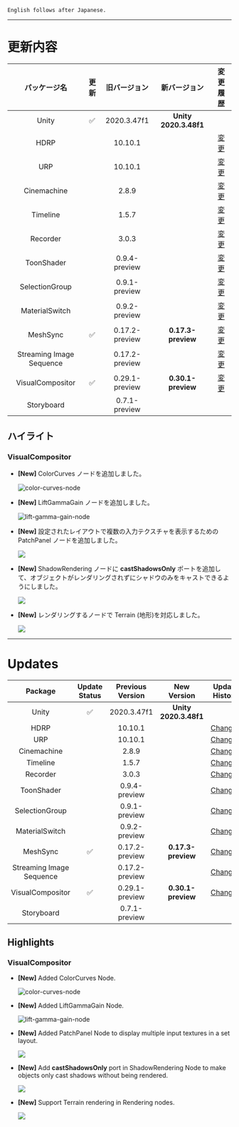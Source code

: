```
English follows after Japanese.
```


---

# 更新内容

|**パッケージ名**|**更新**|   **旧バージョン**   |       **新バージョン**       |                                                     **変更履歴**                                                      |
| :-: | :-: |:--------------:|:----------------------:|:-----------------------------------------------------------------------------------------------------------------:|
|Unity|:white_check_mark:|  2020.3.47f1  | **Unity 2020.3.48f1** |                                                                                                                   |
|HDRP||    10.10.1     |                        | [変更](https://docs.unity3d.com/Packages/com.unity.render-pipelines.high-definition@10.10/changelog/CHANGELOG.html) |
|URP||    10.10.1     |                        |    [変更](https://docs.unity3d.com/Packages/com.unity.render-pipelines.universal@10.10/changelog/CHANGELOG.html)    |
|Cinemachine||     2.8.9      |                        |            [変更](https://docs.unity3d.com/Packages/com.unity.cinemachine@2.8/changelog/CHANGELOG.html)             |
|Timeline||     1.5.7      |                        |              [変更](https://docs.unity3d.com/Packages/com.unity.timeline@1.5/changelog/CHANGELOG.html)              |
|Recorder||     3.0.3      |                        |              [変更](https://docs.unity3d.com/Packages/com.unity.recorder@3.0/changelog/CHANGELOG.html)              |
|ToonShader|| 0.9.4-preview  |                        |             [変更](https://docs.unity3d.com/Packages/com.unity.toonshader@0.8/changelog/CHANGELOG.html)             |
|SelectionGroup|| 0.9.1-preview  |                        |          [変更](https://docs.unity3d.com/Packages/com.unity.selection-groups@0.8/changelog/CHANGELOG.html)          |
|MaterialSwitch|| 0.9.2-preview  |                        |          [変更](https://docs.unity3d.com/Packages/com.unity.material-switch@0.8/changelog/CHANGELOG.html)           |
|MeshSync|:white_check_mark:| 0.17.2-preview |   **0.17.3-preview**   |             [変更](https://docs.unity3d.com/Packages/com.unity.meshsync@0.17/changelog/CHANGELOG.html)              |
|Streaming Image Sequence|| 0.17.2-preview |                        |     [変更](https://docs.unity3d.com/Packages/com.unity.streaming-image-sequence@0.16/changelog/CHANGELOG.html)      |
|VisualCompositor|:white_check_mark:| 0.29.1-preview |   **0.30.1-preview**   |        [変更](https://docs.unity3d.com/Packages/com.unity.visual-compositor@0.30/changelog/CHANGELOG.html)        |
|Storyboard|| 0.7.1-preview  |                        |                                                                                                                   |


## **ハイライト**

### **VisualCompositor**

* **[New]** ColorCurves ノードを追加しました。
 
  ![color-curves-node](https://github.com/unity3d-jp/AnimeToolbox/assets/71803280/90252e10-5b9b-4db7-9f51-ea0b12379b56)


* **[New]** LiftGammaGain ノードを追加しました。
 
  ![lift-gamma-gain-node](https://github.com/unity3d-jp/AnimeToolbox/assets/71803280/82fcc562-7e1b-4d71-ad5b-2f848bbf70ff)

* **[New]** 設定されたレイアウトで複数の入力テクスチャを表示するための PatchPanel ノードを追加しました。

  ![](https://github.com/unity3d-jp/AnimeToolbox/assets/71803280/c4f8ea88-380a-428e-95fd-9665a169ea27)

* **[New]** ShadowRendering ノードに **castShadowsOnly** ポートを追加して、オブジェクトがレンダリングされずにシャドウのみをキャストできるようにしました。 

  ![](https://github.com/unity3d-jp/AnimeToolbox/assets/71803280/6d82049c-c124-4961-be75-d764d9746ba0)


* **[New]** レンダリングするノードで Terrain (地形)を対応しました。

  ![](https://github.com/unity3d-jp/AnimeToolbox/assets/71803280/c3b666f3-3dc9-4566-88a8-ff0d490ab0f2)


---

# Updates

|**Package**|**Update Status**|**Previous Version**|    **New Version**    |**Update History**|
| :-: | :-: | :-: |:---------------------:| :-: |
|Unity|:white_check_mark:|  2020.3.47f1  | **Unity 2020.3.48f1** |                                                                                                                   |
|HDRP||     10.10.1      |                       | [Changes](https://docs.unity3d.com/Packages/com.unity.render-pipelines.high-definition@10.10/changelog/CHANGELOG.html) |
|URP||     10.10.1      |                       |    [Changes](https://docs.unity3d.com/Packages/com.unity.render-pipelines.universal@10.10/changelog/CHANGELOG.html)    |
|Cinemachine||      2.8.9       |                       |            [Changes](https://docs.unity3d.com/Packages/com.unity.cinemachine@2.8/changelog/CHANGELOG.html)             |
|Timeline||      1.5.7       |                       |              [Changes](https://docs.unity3d.com/Packages/com.unity.timeline@1.5/changelog/CHANGELOG.html)              |
|Recorder||      3.0.3       |                       |              [Changes](https://docs.unity3d.com/Packages/com.unity.recorder@3.0/changelog/CHANGELOG.html)              |
|ToonShader||  0.9.4-preview   |                       |             [Changes](https://docs.unity3d.com/Packages/com.unity.toonshader@0.8/changelog/CHANGELOG.html)             |
|SelectionGroup||  0.9.1-preview   |                       |          [Changes](https://docs.unity3d.com/Packages/com.unity.selection-groups@0.8/changelog/CHANGELOG.html)          |
|MaterialSwitch||  0.9.2-preview   |                       |          [Changes](https://docs.unity3d.com/Packages/com.unity.material-switch@0.8/changelog/CHANGELOG.html)           |
|MeshSync|:white_check_mark:|  0.17.2-preview  |  **0.17.3-preview**   |             [Changes](https://docs.unity3d.com/Packages/com.unity.meshsync@0.17/changelog/CHANGELOG.html)              |
|Streaming Image Sequence||  0.17.2-preview  |                       |     [Changes](https://docs.unity3d.com/Packages/com.unity.streaming-image-sequence@0.16/changelog/CHANGELOG.html)      |
|VisualCompositor|:white_check_mark:| 0.29.1-preview |  **0.30.1-preview**   |        [Changes](https://docs.unity3d.com/Packages/com.unity.visual-compositor@0.30/changelog/CHANGELOG.html)        |
|Storyboard||  0.7.1-preview   |                       |                                                                                                                   |

## **Highlights**

### **VisualCompositor**

* **[New]** Added ColorCurves Node.

  ![color-curves-node](https://github.com/unity3d-jp/AnimeToolbox/assets/71803280/90252e10-5b9b-4db7-9f51-ea0b12379b56)


* **[New]** Added LiftGammaGain Node.

  ![lift-gamma-gain-node](https://github.com/unity3d-jp/AnimeToolbox/assets/71803280/82fcc562-7e1b-4d71-ad5b-2f848bbf70ff)


* **[New]** Added PatchPanel Node to display multiple input textures in a set layout.

  ![](https://github.com/unity3d-jp/AnimeToolbox/assets/71803280/c4f8ea88-380a-428e-95fd-9665a169ea27)

* **[New]** Add **castShadowsOnly** port in ShadowRendering Node to make objects only cast shadows without being rendered.

  ![](https://github.com/unity3d-jp/AnimeToolbox/assets/71803280/6d82049c-c124-4961-be75-d764d9746ba0)

 
* **[New]** Support Terrain rendering in Rendering nodes.

  ![](https://github.com/unity3d-jp/AnimeToolbox/assets/71803280/c3b666f3-3dc9-4566-88a8-ff0d490ab0f2)


